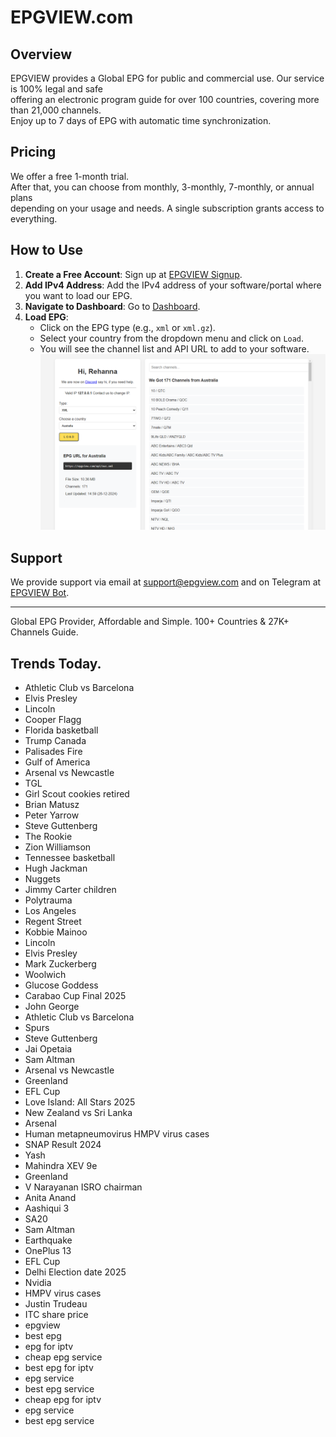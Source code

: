 # EPGVIEW.com



## Overview
EPGVIEW provides a Global EPG for public and commercial use. Our service is 100% legal and safe\
offering an electronic program guide for over 100 countries, covering more than 21,000 channels.\
Enjoy up to 7 days of EPG with automatic time synchronization.

## Pricing
We offer a free 1-month trial. \
After that, you can choose from monthly, 3-monthly, 7-monthly, or annual plans \
depending on your usage and needs. A single subscription grants access to everything.

## How to Use
1. **Create a Free Account**: Sign up at [EPGVIEW Signup](https://epgview.com/signup.php).
2. **Add IPv4 Address**: Add the IPv4 address of your software/portal where you want to load our EPG.
3. **Navigate to Dashboard**: Go to [Dashboard](https://epgview.com/dashboard.php).
4. **Load EPG**:
   - Click on the EPG type (e.g., `xml` or `xml.gz`).
   - Select your country from the dropdown menu and click on `Load`.
   - You will see the channel list and API URL to add to your software.
![EPGVIEW](img/dashboard.png)
## Support
We provide support via email at [support@epgview.com](mailto:support@epgview.com) and on Telegram at [EPGVIEW Bot](https://t.me/epgview_bot).

---

Global EPG Provider, Affordable and Simple. 100+ Countries & 27K+ Channels Guide.

## Trends Today.

- Athletic Club vs Barcelona
- Elvis Presley
- Lincoln
- Cooper Flagg
- Florida basketball
- Trump Canada
- Palisades Fire
- Gulf of America
- Arsenal vs Newcastle
- TGL
- Girl Scout cookies retired
- Brian Matusz
- Peter Yarrow
- Steve Guttenberg
- The Rookie
- Zion Williamson
- Tennessee basketball
- Hugh Jackman
- Nuggets
- Jimmy Carter children
- Polytrauma
- Los Angeles
- Regent Street
- Kobbie Mainoo
- Lincoln
- Elvis Presley
- Mark Zuckerberg
- Woolwich
- Glucose Goddess
- Carabao Cup Final 2025
- John George
- Athletic Club vs Barcelona
- Spurs
- Steve Guttenberg
- Jai Opetaia
- Sam Altman
- Arsenal vs Newcastle
- Greenland
- EFL Cup
- Love Island: All Stars 2025
- New Zealand vs Sri Lanka
- Arsenal
- Human metapneumovirus HMPV virus cases
- SNAP Result 2024
- Yash
- Mahindra XEV 9e
- Greenland
- V Narayanan ISRO chairman
- Anita Anand
- Aashiqui 3
- SA20
- Sam Altman
- Earthquake
- OnePlus 13
- EFL Cup
- Delhi Election date 2025
- Nvidia
- HMPV virus cases
- Justin Trudeau
- ITC share price
- epgview
- best epg
- epg for iptv
- cheap epg service
- best epg for iptv
- epg service
- best epg service
- cheap epg for iptv
- epg service
- best epg service
